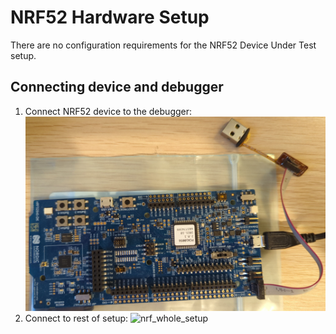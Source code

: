 # NRF52 Hardware Setup
There are no configuration requirements for the NRF52 Device Under Test setup.

## Connecting device and debugger
1. Connect NRF52 device to the debugger:
![nrf_debugger](./images/nrf52_debug.jpg)
2. Connect to rest of setup:
![nrf_whole_setup](./images/nrf52_whole_setup.jpg)
